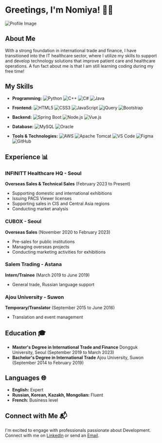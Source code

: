 # Greetings, I'm Nomiya! 👨‍💻

![Profile Image](C:\Users\infinitt\Downloads\5011837)

## About Me

With a strong foundation in international trade and finance, I have transitioned into the IT healthcare sector, where I utilize my skills to support and develop technology solutions that improve patient care and healthcare operations. A fun fact about me is that I am still learning coding during my free time!

## My Skills

- **Programming:**
  ![Python](https://img.shields.io/badge/Python-3776AB?logo=python&logoColor=white)
  ![C++](https://img.shields.io/badge/C++-00599C?logo=c%2B%2B&logoColor=white)
  ![C#](https://img.shields.io/badge/C%23-239120?logo=c-sharp&logoColor=white)
  ![Java](https://img.shields.io/badge/Java-007396?logo=java&logoColor=white)

- **Frontend:**
  ![HTML5](https://img.shields.io/badge/HTML5-E34F26?logo=html5&logoColor=white)
  ![CSS3](https://img.shields.io/badge/CSS3-1572B6?logo=css3&logoColor=white)
  ![JavaScript](https://img.shields.io/badge/JavaScript-F7DF1E?logo=javascript&logoColor=black)
  ![jQuery](https://img.shields.io/badge/jQuery-0769AD?logo=jquery&logoColor=white)
  ![Bootstrap](https://img.shields.io/badge/Bootstrap-563D7C?logo=bootstrap&logoColor=white)

- **Backend:**
  ![Spring Boot](https://img.shields.io/badge/Spring%20Boot-6DB33F?logo=spring-boot&logoColor=white)
  ![Node.js](https://img.shields.io/badge/Node.js-339933?logo=node.js&logoColor=white)
  ![Vue.js](https://img.shields.io/badge/Vue.js-4FC08D?logo=vue.js&logoColor=white)

- **Database:**
  ![MySQL](https://img.shields.io/badge/MySQL-4479A1?logo=mysql&logoColor=white)
  ![Oracle](https://img.shields.io/badge/Oracle-F80000?logo=oracle&logoColor=white)

- **Tools & Technologies:**
  ![AWS](https://img.shields.io/badge/AWS-232F3E?logo=amazon-aws&logoColor=white)
  ![Apache Tomcat](https://img.shields.io/badge/Apache%20Tomcat-F8DC75?logo=apache-tomcat&logoColor=black)
  ![VS Code](https://img.shields.io/badge/VS%20Code-007ACC?logo=visual-studio-code&logoColor=white)
  ![Figma](https://img.shields.io/badge/Figma-F24E1E?logo=figma&logoColor=white)
  ![GitHub](https://img.shields.io/badge/GitHub-181717?logo=github&logoColor=white)

## Experience 📊

### INFINITT Healthcare HQ - Seoul
**Overseas Sales & Technical Sales** (February 2023 to Present)
- Supporting domestic and international exhibitions
- Issuing PACS Viewer licenses
- Supporting sales in CIS and Central Asia regions
- Conducting market analysis

### CUBOX - Seoul
**Overseas Sales** (November 2020 to February 2023)
- Pre-sales for public institutions
- Managing overseas projects
- Conducting marketing activities for exhibitions

### Salem Trading - Astana
**Intern/Trainee** (March 2019 to June 2019)
- General trade, Russian language support

### Ajou University - Suwon
**Temporary/Translator** (September 2015 to June 2016)
- Translation and event management

## Education 🎓

- **Master's Degree in International Trade and Finance**
  Dongguk University, Seoul (September 2019 to March 2023)
- **Bachelor's Degree in International Trade**
  Ajou University, Suwon (September 2014 to February 2019)

## Languages 🌐

- **English:** Expert
- **Russian, Korean, Kazakh, Mongolian:** Fluent
- **French:** Business level

## Connect with Me 📬

I'm excited to engage with professionals passionate about Development. 
Connect with me on [LinkedIn](https://www.linkedin.com/in/nomiya623) or send an [Email](mailto:omerzhanaliya@gmail.com).


